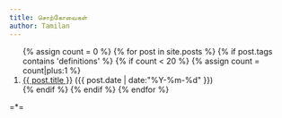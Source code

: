 ```yaml
---
title: சொற்கோவைகள்
author: Tamilan
---
```


<ol class="posts">
{% assign count = 0 %}
{% for post in site.posts %}
  {% if post.tags contains 'definitions' %}
    {% if count < 20 %}
      {% assign count = count|plus:1 %}
      <div class="post_info">
        <li>
          <a href="{{ post.url }}">{{ post.title }}</a>
          <span>({{ post.date | date:"%Y-%m-%d" }})</span>
        </li>
      </div>
    {% endif %}
  {% endif %}
{% endfor %}
</ol>

=*=
